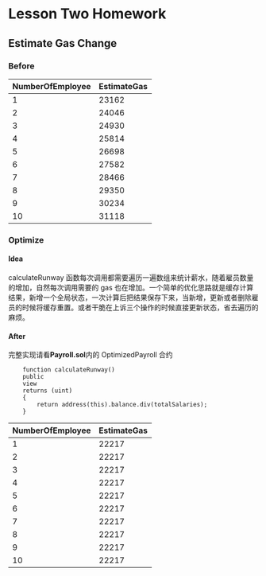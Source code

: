 # Lesson Two Homework

## Estimate Gas Change

### Before

| NumberOfEmployee | EstimateGas |
| ---------------- | ----------- |
| 1                | 23162       |
| 2                | 24046       |
| 3                | 24930       |
| 4                | 25814       |
| 5                | 26698       |
| 6                | 27582       |
| 7                | 28466       |
| 8                | 29350       |
| 9                | 30234       |
| 10               | 31118       |

### Optimize

#### Idea

calculateRunway 函数每次调用都需要遍历一遍数组来统计薪水，随着雇员数量的增加，自然每次调用需要的 gas 也在增加。一个简单的优化思路就是缓存计算结果，新增一个全局状态，一次计算后把结果保存下来，当新增，更新或者删除雇员的时候将缓存重置。或者干脆在上诉三个操作的时候直接更新状态，省去遍历的麻烦。

#### After

完整实现请看**Payroll.sol**内的 OptimizedPayroll 合约

```solidity
    function calculateRunway()
    public
    view
    returns (uint)
    {
        return address(this).balance.div(totalSalaries);
    }
```

| NumberOfEmployee | EstimateGas |
| ---------------- | ----------- |
| 1                | 22217       |
| 2                | 22217       |
| 3                | 22217       |
| 4                | 22217       |
| 5                | 22217       |
| 6                | 22217       |
| 7                | 22217       |
| 8                | 22217       |
| 9                | 22217       |
| 10               | 22217       |
